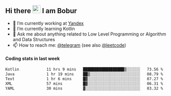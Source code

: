 ## Hi there <img src="https://media.giphy.com/media/hvRJCLFzcasrR4ia7z/giphy.gif" width="25px" height="25px"> I am Bobur

- 💼 I’m currently working at [Yandex](https://yandex.ru/)
- 🌱 I’m currently learning Kotlin
- 💬 Ask me about anything related to Low Level Programming or Algorithm and Data Structures
- 📫 How to reach me: [@telegram](https://t.me/octoant) (see also [@leetcode](https://leetcode.com/octoant/))    

#### Coding stats in last week

<!--START_SECTION:waka-->

```txt
Kotlin            11 hrs 9 mins   ██████████████████▒░░░░░░   73.56 %
Java              1 hr 19 mins    ██▒░░░░░░░░░░░░░░░░░░░░░░   08.79 %
Text              1 hr 6 mins     █▓░░░░░░░░░░░░░░░░░░░░░░░   07.27 %
XML               57 mins         █▓░░░░░░░░░░░░░░░░░░░░░░░   06.31 %
YAML              30 mins         ▓░░░░░░░░░░░░░░░░░░░░░░░░   03.32 %
```

<!--END_SECTION:waka-->
